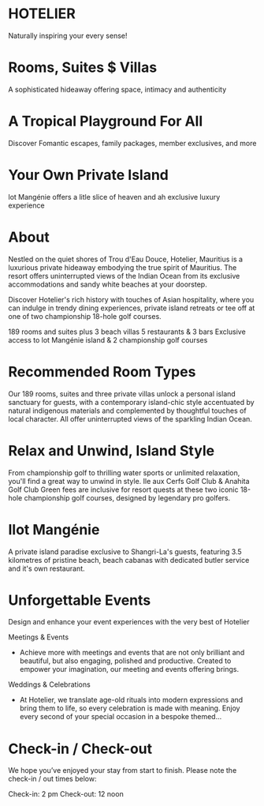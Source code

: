# HOTELIER
Naturally inspiring your every sense!

# Rooms, Suites $ Villas
A sophisticated hideaway offering space, intimacy and authenticity

# A Tropical Playground For All
Discover Fomantic escapes, family packages, member exclusives, and more

# Your Own Private Island
lot Mangénie offers a litle slice of heaven and ah exclusive luxury experience


# About
Nestled on the quiet shores of Trou d'Eau Douce, Hotelier, Mauritius is a luxurious private hideaway embodying the true spirit of Mauritius. The resort offers uninterrupted views of the Indian Ocean from its exclusive accommodations and sandy white beaches at your doorstep.

Discover Hotelier's rich history with touches of Asian hospitality, where you can indulge in trendy dining experiences, private island retreats or tee off at one of two championship 18-hole golf courses.

189 rooms and suites plus 3 beach villas
5 restaurants & 3 bars
Exclusive access to lot Mangénie island & 2 championship golf courses

# Recommended Room Types
Our 189 rooms, suites and three private villas unlock a personal island sanctuary for guests, with a contemporary island-chic style accentuated by natural indigenous materials and complemented by thoughtful touches of local character. All offer uninterrupted views of the sparkling Indian Ocean.

# Relax and Unwind, Island Style
From championship golf to thrilling water sports or unlimited relaxation, you'll find a great way to unwind in style.
Ile aux Cerfs Golf Club & Anahita Golf Club
Green fees are inclusive for resort quests at these two iconic 18-hole championship golf courses, designed by legendary pro golfers.

# Ilot Mangénie
A private island paradise exclusive to Shangri-La's guests, featuring 3.5 kilometres of pristine beach, beach cabanas with dedicated butler service and it's own restaurant.

# Unforgettable Events
Design and enhance your event experiences with the very best of Hotelier

Meetings & Events

- Achieve more with meetings and events that are not only brilliant and beautiful, but also engaging, polished and productive. Created to empower your imagination, our meeting and events offering brings.


Weddings & Celebrations

- At Hotelier, we translate age-old rituals into modern expressions and bring them to life, so every celebration is made with meaning.
Enjoy every second of your special occasion in a bespoke themed...

# Check-in / Check-out
We hope you’ve enjoyed your stay from start to finish.
Please note the check-in / out times below:

Check-in: 2 pm
Check-out: 12 noon

